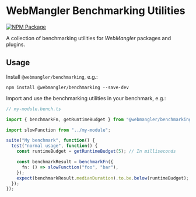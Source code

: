 # WebMangler Benchmarking Utilities

[![NPM Package][npm-image]][npm-url]

A collection of benchmarking utilities for _WebMangler_ packages and plugins.

## Usage

Install `@webmangler/benchmarking`, e.g.:

```shell
npm install @webmangler/benchmarking --save-dev
```

Import and use the benchmarking utilities in your benchmark, e.g.:

```ts
// my-module.bench.ts

import { benchmarkFn, getRuntimeBudget } from "@webmangler/benchmarking";

import slowFunction from "../my-module";

suite("My benchmark", function() {
  test("normal usage", function() {
    const runtimeBudget = getRuntimeBudget(5); // In milliseconds

    const benchmarkResult = benchmarkFn({
      fn: () => slowFunction("foo", "bar"),
    });
    expect(benchmarkResult.medianDuration).to.be.below(runtimeBudget);
  });
});
```

[npm-url]: https://www.npmjs.com/package/@webmangler/benchmarking "NPM package"
[npm-image]: https://img.shields.io/npm/v/@webmangler/benchmarking.svg
